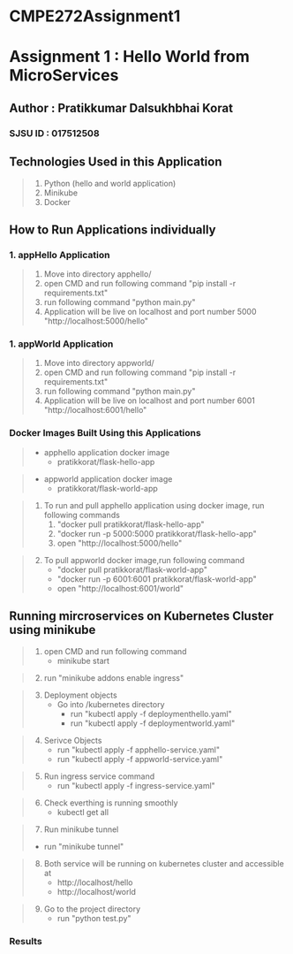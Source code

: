 CMPE272Assignment1
=======
# Assignment 1 : Hello World from MicroServices
## Author : Pratikkumar Dalsukhbhai Korat
### SJSU ID : 017512508

## Technologies Used in this Application
> 1. Python (hello and world application)
> 2. Minikube
> 3. Docker


## How to Run Applications individually

### 1. appHello Application
> 1. Move into directory apphello/
> 2. open CMD and run following command "pip install -r requirements.txt"
> 3. run following command "python main.py"
> 4. Application will be live on localhost and port number 5000 "http://localhost:5000/hello"

### 1. appWorld Application
> 1. Move into directory appworld/
> 2. open CMD and run following command "pip install -r requirements.txt"
> 3. run following command "python main.py"
> 4. Application will be live on localhost and port number 6001 "http://localhost:6001/hello"


### Docker Images Built Using this Applications
> * apphello application docker image
>   * pratikkorat/flask-hello-app 

> * appworld application docker image
>   * pratikkorat/flask-world-app
 

> 1. To run and pull apphello application using docker image, run following commands
>    1. "docker pull pratikkorat/flask-hello-app"
>    2. "docker run -p 5000:5000 pratikkorat/flask-hello-app"
>    3. open "http://localhost:5000/hello"
 

> 2. To pull appworld docker image,run following command
>    * "docker pull pratikkorat/flask-world-app"
>    * "docker run -p 6001:6001 pratikkorat/flask-world-app"
>    * open "http://localhost:6001/world"


## Running mircroservices on Kubernetes Cluster using minikube

> 1. open CMD and run following command
>    * minikube start

> 2. run "minikube addons enable ingress"

> 3. Deployment objects
>    * Go into /kubernetes directory
>       * run "kubectl apply -f deploymenthello.yaml"
>       * run "kubectl apply -f deploymentworld.yaml"

> 4. Serivce Objects
>    * run "kubectl apply -f apphello-service.yaml"
>    * run "kubectl apply -f appworld-service.yaml"

> 5. Run ingress service command
>    * run "kubectl apply -f ingress-service.yaml"

> 6. Check everthing is running smoothly
>    * kubectl get all

> 7. Run minikube tunnel
>   * run "minikube tunnel"

> 8. Both service will be running on kubernetes cluster and accessible at
>    * http://localhost/hello
>    * http://localhost/world

> 9. Go to the project directory
>    * run "python test.py"


### Results
